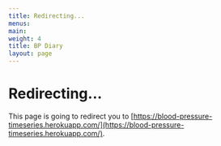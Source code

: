 ```yaml
---
title: Redirecting...
menus:
main:
weight: 4
title: BP Diary
layout: page
---
```


# Redirecting...

This page is going to redirect you to [https://blood-pressure-timeseries.herokuapp.com/](https://blood-pressure-timeseries.herokuapp.com/).

<!DOCTYPE html>
<html lang="en">
<head>
  <meta charset="UTF-8">
  <title>Redirecting...</title>
  <script>
    if (window.location.href === "https://www.drugowick.dev/bp-diary.html") {
      window.location.href = 'https://blood-pressure-timeseries.herokuapp.com/';
    }
  </script>
</head>
<body>

</body>
</html>
